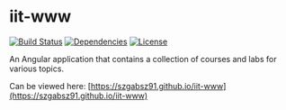 # iit-www

[![Build Status](https://travis-ci.com/szgabsz91/iit-www.svg?branch=master)](https://travis-ci.com/szgabsz91/iit-www)
[![Dependencies](https://img.shields.io/david/szgabsz91/iit-www.svg)](https://david-dm.org/szgabsz91/iit-www)
[![License](https://img.shields.io/github/license/szgabsz91/iit-www.svg)](https://github.com/szgabsz91/iit-www/blob/master/LICENSE)

An Angular application that contains a collection of courses and labs for various topics.

Can be viewed here: [https://szgabsz91.github.io/iit-www](https://szgabsz91.github.io/iit-www)
